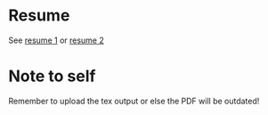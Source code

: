 # Resume
See [resume 1](Liheng_Cao_Resume.pdf) or [resume 2](Liheng%20Cao%20Resume.pdf)

# Note to self
Remember to upload the tex output or else the PDF will be outdated!